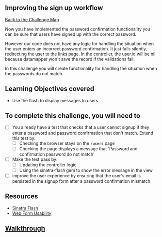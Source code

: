 ## Improving the sign up workflow

[Back to the Challenge Map](00_challenge_map.md)

Now you have implemented the password confirmation functionality you can be sure that users have signed up with the correct password.

However our code does not have any logic for handling the situation when the user enters an incorrect password confirmation. It just fails silently, redirecting the user to the links page. In the controller, the user.id will be nil because datamapper won't save the record if the validations fail.

In this challenge you will create functionality for handling the situation when the passwords do not match.

## Learning Objectives covered

* Use the flash to display messages to users

## To complete this challenge, you will need to

- [ ] You already have a test that checks that a user cannot signup if they enter a password and password confirmation that don't match.  Extend this test by:
  - [ ] Checking the browser stays on the `/users` page
  - [ ] Checking the page displays a message that 'Password and confirmation password do not match'
- [ ] Make the test pass by:
  - [ ] Updating the controller logic
  - [ ] Using the sinatra-flash gem to show the error message in the view
- [ ] Improve the user experience by ensuring that the user's email is persisted in the signup form after a password confirmation mismatch

## Resources

* [Sinatra Flash](https://github.com/SFEley/sinatra-flash)
* [Web Form Usability](http://www.smashingmagazine.com/2011/11/extensive-guide-web-form-usability/)

## [Walkthrough](../walkthroughs/20.md)
